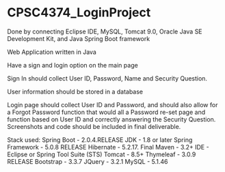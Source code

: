 # CPSC4374_LoginProject
Done by connecting Eclipse IDE, MySQL, Tomcat 9.0, Oracle Java SE Development Kit, and Java Spring Boot framework

Web Application written in Java

Have a sign and login option on the main page

Sign In should collect User ID, Password, Name and Security Question.

User information should be stored in a database

Login page should collect User ID and Password, and should also allow for a Forgot Password function that would all a Password re-set page and function based on User ID and correctly answering the Security Question.  Screenshots and code should be included in final deliverable.

Stack used:
Spring Boot - 2.0.4.RELEASE
JDK - 1.8 or later
Spring Framework - 5.0.8 RELEASE
Hibernate - 5.2.17. Final
Maven - 3.2+
IDE - Eclipse or Spring Tool Suite (STS)
Tomcat - 8.5+
Thymeleaf - 3.0.9 RELEASE
Bootstrap - 3.3.7
JQuery - 3.2.1
MySQL - 5.1.46
